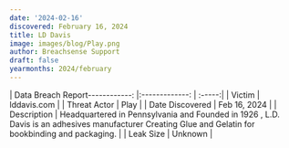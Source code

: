 ```yaml
---
date: '2024-02-16'
discovered: February 16, 2024
title: LD Davis
image: images/blog/Play.png
author: Breachsense Support
draft: false
yearmonths: 2024/february
---
```


| Data Breach Report------------:     |:-------------:    | :-----:|
| Victim      | lddavis.com      | 
| Threat Actor      | Play      | 
| Date Discovered      | Feb 16, 2024      | 
| Description      | Headquartered in Pennsylvania and Founded in 1926 , L.D. Davis is an adhesives manufacturer Creating Glue and Gelatin for bookbinding and packaging.      | 
| Leak Size      | Unknown      | 

